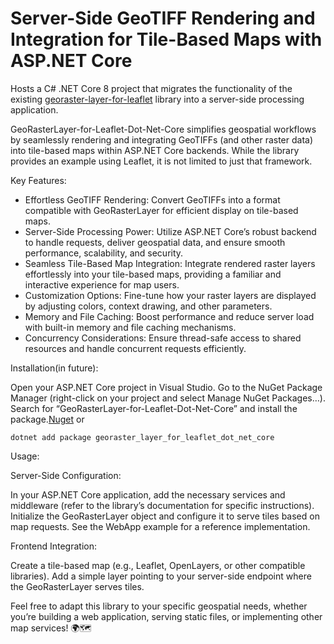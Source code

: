 ﻿# Server-Side GeoTIFF Rendering and Integration for Tile-Based Maps with ASP.NET Core
Hosts a C# .NET Core 8 project that migrates the functionality of the existing <a href="https://github.com/GeoTIFF/georaster-layer-for-leaflet">georaster-layer-for-leaflet</a>  library into a server-side processing application. 

GeoRasterLayer-for-Leaflet-Dot-Net-Core simplifies geospatial workflows by seamlessly rendering and integrating GeoTIFFs (and other raster data) into tile-based maps within ASP.NET Core backends. While the library provides an example using Leaflet, it is not limited to just that framework.

Key Features:

- Effortless GeoTIFF Rendering: Convert GeoTIFFs into a format compatible with GeoRasterLayer for efficient display on tile-based maps.
- Server-Side Processing Power: Utilize ASP.NET Core’s robust backend to handle requests, deliver geospatial data, and ensure smooth performance, scalability, and security.
- Seamless Tile-Based Map Integration: Integrate rendered raster layers effortlessly into your tile-based maps, providing a familiar and interactive experience for map users.
- Customization Options: Fine-tune how your raster layers are displayed by adjusting colors, context drawing, and other parameters.
- Memory and File Caching: Boost performance and reduce server load with built-in memory and file caching mechanisms.
- Concurrency Considerations: Ensure thread-safe access to shared resources and handle concurrent requests efficiently.


Installation(in future):

Open your ASP.NET Core project in Visual Studio.
Go to the NuGet Package Manager (right-click on your project and select Manage NuGet Packages…).
Search for “GeoRasterLayer-for-Leaflet-Dot-Net-Core” and install the package.<a href="https://www.nuget.org/packages/georaster_layer_for_leaflet_dot_net_core">Nuget</a>
or

	dotnet add package georaster_layer_for_leaflet_dot_net_core

Usage:

Server-Side Configuration:

In your ASP.NET Core application, add the necessary services and middleware (refer to the library’s documentation for specific instructions).
Initialize the GeoRasterLayer object and configure it to serve tiles based on map requests. See the WebApp example for a reference implementation.

Frontend Integration:

Create a tile-based map (e.g., Leaflet, OpenLayers, or other compatible libraries).
Add a simple layer pointing to your server-side endpoint where the GeoRasterLayer serves tiles.

Feel free to adapt this library to your specific geospatial needs, whether you’re building a web application, serving static files, or implementing other map services! 🌍🗺️